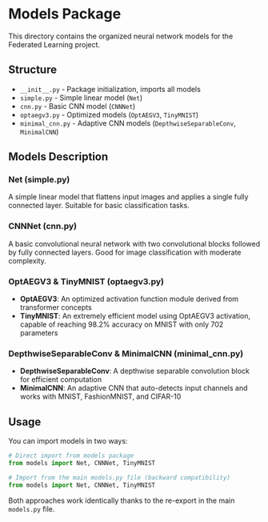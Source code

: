 # Models Package

This directory contains the organized neural network models for the Federated Learning project.

## Structure

- `__init__.py` - Package initialization, imports all models
- `simple.py` - Simple linear model (`Net`)
- `cnn.py` - Basic CNN model (`CNNNet`)
- `optaegv3.py` - Optimized models (`OptAEGV3`, `TinyMNIST`)
- `minimal_cnn.py` - Adaptive CNN models (`DepthwiseSeparableConv`, `MinimalCNN`)

## Models Description

### Net (simple.py)
A simple linear model that flattens input images and applies a single fully connected layer. Suitable for basic classification tasks.

### CNNNet (cnn.py)
A basic convolutional neural network with two convolutional blocks followed by fully connected layers. Good for image classification with moderate complexity.

### OptAEGV3 & TinyMNIST (optaegv3.py)
- **OptAEGV3**: An optimized activation function module derived from transformer concepts
- **TinyMNIST**: An extremely efficient model using OptAEGV3 activation, capable of reaching 98.2% accuracy on MNIST with only 702 parameters

### DepthwiseSeparableConv & MinimalCNN (minimal_cnn.py)
- **DepthwiseSeparableConv**: A depthwise separable convolution block for efficient computation
- **MinimalCNN**: An adaptive CNN that auto-detects input channels and works with MNIST, FashionMNIST, and CIFAR-10

## Usage

You can import models in two ways:

```python
# Direct import from models package
from models import Net, CNNNet, TinyMNIST

# Import from the main models.py file (backward compatibility)
from models import Net, CNNNet, TinyMNIST
```

Both approaches work identically thanks to the re-export in the main `models.py` file.
